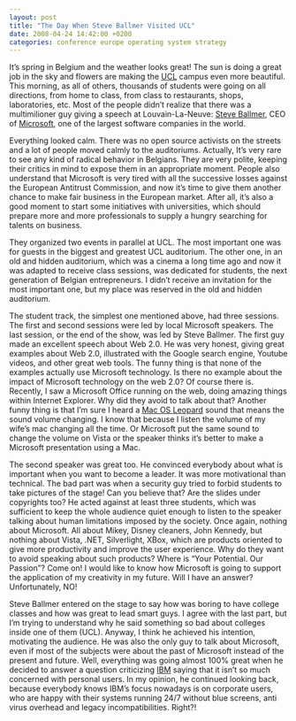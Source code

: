 ```yaml
---
layout: post
title: "The Day When Steve Ballmer Visited UCL"
date: 2008-04-24 14:42:00 +0200
categories: conference europe operating system strategy
---
```


It’s spring in Belgium and the weather looks great! The sun is doing a great job in the sky and flowers are making the [UCL](http://www.uclouvain.be) campus even more beautiful. This morning, as all of others, thousands of students were going on all directions, from home to class, from class to restaurants, shops, laboratories, etc. Most of the people didn’t realize that there was a multimilioner guy giving a speech at Louvain-La-Neuve: [Steve Ballmer](http://en.wikipedia.org/wiki/Steve_Ballmer), CEO of [Microsoft](http://www.microsoft.com), one of the largest software companies in the world.

Everything looked calm. There was no open source activists on the streets and a lot of people moved calmly to the auditoriums. Actually, It’s very rare to see any kind of radical behavior in Belgians. They are very polite, keeping their critics in mind to expose them in an appropriate moment. People also understand that Microsoft is very tired with all the successive losses against the European Antitrust Commission, and now it’s time to give them another chance to make fair business in the European market. After all, it’s also a good moment to start some initiatives with universities, which should prepare more and more professionals to supply a hungry searching for talents on business.

They organized two events in parallel at UCL. The most important one was for guests in the biggest and greatest UCL auditorium. The other one, in an old and hidden auditorium, which was a cinema a long time ago and now it was adapted to receive class sessions, was dedicated for students, the next generation of Belgian entrepreneurs. I didn’t receive an invitation for the most important one, but my place was reserved in the old and hidden auditorium.

The student track, the simplest one mentioned above, had three sessions. The first and second sessions were led by local Microsoft speakers. The last session, or the end of the show, was led by Steve Ballmer. The first guy made an excellent speech about Web 2.0. He was very honest, giving great examples about Web 2.0, illustrated with the Google search engine, Youtube videos, and other great web tools. The funny thing is that none of the examples actually use Microsoft technology. Is there no example about the impact of Microsoft technology on the web 2.0? Of course there is. Recently, I saw a Microsoft Office running on the web, doing amazing things within Internet Explorer. Why did they avoid to talk about that? Another funny thing is that I’m sure I heard a [Mac OS Leopard](http://www.apple.com) sound that means the sound volume changing. I know that because I listen the volume of my wife’s mac changing all the time. Or Microsoft put the same sound to change the volume on Vista or the speaker thinks it’s better to make a Microsoft presentation using a Mac.

The second speaker was great too. He convinced everybody about what is important when you want to become a leader. It was more motivational than technical. The bad part was when a security guy tried to forbid students to take pictures of the stage! Can you believe that? Are the slides under copyrights too? He acted against at least three students, which was sufficient to keep the whole audience quiet enough to listen to the speaker talking about human limitations imposed by the society. Once again, nothing about Microsoft. All about Mikey, Disney cleaners, John Kennedy, but nothing about Vista, .NET, Silverlight, XBox, which are products oriented to give more productivity and improve the user experience. Why do they want to avoid speaking about such products? Where is “Your Potential. Our Passion”? Come on! I would like to know how Microsoft is going to support the application of my creativity in my future. Will I have an answer? Unfortunately, NO!

Steve Ballmer entered on the stage to say how was boring to have college classes and how was great to lead smart guys. I agree with the last part, but I’m trying to understand why he said something so bad about colleges inside one of them (UCL). Anyway, I think he achieved his intention, motivating the audience. He was also the only guy to talk about Microsoft, even if most of the subjects were about the past of Microsoft instead of the present and future. Well, everything was going almost 100% great when he decided to answer a question criticizing [IBM](http://www.ibm.com) saying that it isn’t so much concerned with personal users. In my opinion, he continued looking back, because everybody knows IBM’s focus nowadays is on corporate users, who are happy with their systems running 24/7 without blue screens, anti virus overhead and legacy incompatibilities. Right?!